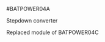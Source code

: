 <!--- PrjInfo ---> <!--- Please remove this line after manually editing --->
<!--- 00a56be08b96043df9e37d6aff7b6990 --->
<!--- Created:20170112-18:22: ---> 
<!--- Author:Mlab: ---> 
<!--- AuthorEmail:mlab@mlab.cz: ---> 
<!--- Tags:imported: ---> 
<!--- Ust:[End: ---> 
<!--- Name:BATPOWER04A: --->
#BATPOWER04A 
<!--- LongName --->
Stepdown converter
<!--- ELongName ---> 

<!--- Lead --->
Replaced module of BATPOWER04C
<!--- ELead ---> 


​
​
<!--- Description --->
<!--- EDescription --->
<!--- Content --->
<!--- EContent --->
            
